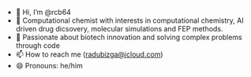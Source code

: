 - 👋 Hi, I’m @rcb64
- 👀 Computational chemist with interests in computational chemistry, AI driven drug dicsovery, molecular simulations and FEP methods. 
- 💞️ Passionate about biotech innovation and solving complex problems through code
- 📫 How to reach me (radubizga@icloud.com)
- 😄 Pronouns: he/him


<!---
rcb64/rcb64 is a ✨ special ✨ repository because its `README.md` (this file) appears on your GitHub profile.
You can click the Preview link to take a look at your changes.
--->
